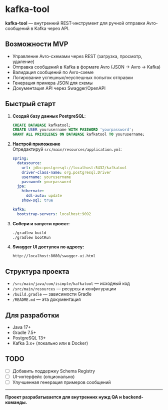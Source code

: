 # kafka-tool

**kafka-tool** — внутренний REST-инструмент для ручной отправки Avro-сообщений в Kafka через API.

## Возможности MVP

- Управление Avro-схемами через REST (загрузка, просмотр, удаление)
- Отправка сообщений в Kafka в формате Avro (JSON → Avro → Kafka)
- Валидация сообщений по Avro-схеме
- Логирование успешных/неуспешных попыток отправки
- Генерация примера JSON для схемы
- Документация API через Swagger/OpenAPI

## Быстрый старт

1. **Создай базу данных PostgreSQL**:

    ```sql
    CREATE DATABASE kafkatool;
    CREATE USER yourusername WITH PASSWORD 'yourpassword';
    GRANT ALL PRIVILEGES ON DATABASE kafkatool TO yourusername;
    ```

2. **Настрой приложение**  
   Отредактируй `src/main/resources/application.yml`:

    ```yaml
    spring:
      datasource:
        url: jdbc:postgresql://localhost:5432/kafkatool
        driver-class-name: org.postgresql.Driver
        username: yourusername
        password: yourpassword
      jpa:
        hibernate:
          ddl-auto: update
        show-sql: true

    kafka:
      bootstrap-servers: localhost:9092
    ```

3. **Собери и запусти проект:**

    ```bash
    ./gradlew build
    ./gradlew bootRun
    ```

4. **Swagger UI доступен по адресу:**
    ```
    http://localhost:8080/swagger-ui.html
    ```

## Структура проекта

- `/src/main/java/com/isimple/kafkatool` — исходный код
- `/src/main/resources` — ресурсы и конфигурации
- `/build.gradle` — зависимости Gradle
- `/README.md` — эта документация

## Для разработки

- Java 17+
- Gradle 7.5+
- PostgreSQL 13+
- Kafka 3.x+ (локально или в Docker)

## TODO

- [ ] Добавить поддержку Schema Registry
- [ ] UI-интерфейс (опционально)
- [ ] Улучшенная генерация примеров сообщений

---

**Проект разрабатывается для внутренних нужд QA и backend-команды.**
